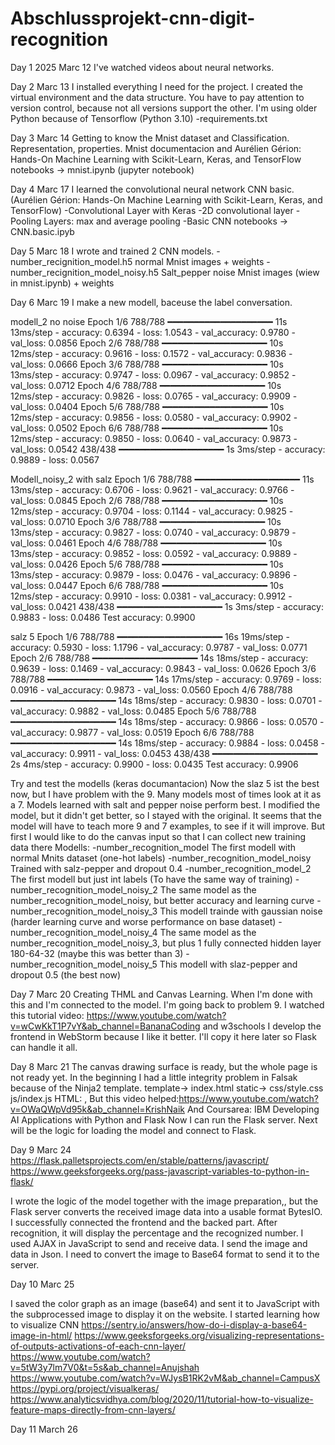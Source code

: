 # Abschlussprojekt-cnn-digit-recognition
Day 1
2025 Marc 12
I've watched videos about neural networks.

Day 2
Marc 13
I installed everything I need for the project. 
I created the virtual environment and the data structure. You have to pay attention to version control, because not all versions support the other.
I'm using older Python because of Tensorflow (Python 3.10)
-requirements.txt

Day 3
Marc 14
Getting to know the Mnist dataset and Classification. Representation, properties.
Mnist documentacion and Aurélien Gérion: Hands-On Machine Learning with Scikit-Learn, Keras, and TensorFlow
notebooks -> mnist.ipynb (jupyter notebook)

Day 4
Marc 17
I learned the convolutional neural network CNN basic. (Aurélien Gérion: Hands-On Machine Learning with Scikit-Learn, Keras, and TensorFlow)
-Convolutional Layer with Keras
-2D convolutional layer
-Pooling Layers: max and average pooling
-Basic CNN
notebooks -> CNN.basic.ipyb

Day 5
Marc 18
I wrote and trained 2 CNN models. 
-number_recignition_model.h5 normal Mnist images + weights
-number_recignition_model_noisy.h5 Salt_pepper noise Mnist images (wiew in mnist.ipynb) + weights

Day 6
Marc 19
I make a new modell, baceuse the label conversation.

modell_2 no noise
Epoch 1/6
788/788 ━━━━━━━━━━━━━━━━━━━━ 11s 13ms/step - accuracy: 0.6394 - loss: 1.0543 - val_accuracy: 0.9780 - val_loss: 0.0856
Epoch 2/6
788/788 ━━━━━━━━━━━━━━━━━━━━ 10s 12ms/step - accuracy: 0.9616 - loss: 0.1572 - val_accuracy: 0.9836 - val_loss: 0.0666
Epoch 3/6
788/788 ━━━━━━━━━━━━━━━━━━━━ 10s 13ms/step - accuracy: 0.9747 - loss: 0.0967 - val_accuracy: 0.9852 - val_loss: 0.0712
Epoch 4/6
788/788 ━━━━━━━━━━━━━━━━━━━━ 10s 12ms/step - accuracy: 0.9826 - loss: 0.0765 - val_accuracy: 0.9909 - val_loss: 0.0404
Epoch 5/6
788/788 ━━━━━━━━━━━━━━━━━━━━ 10s 12ms/step - accuracy: 0.9856 - loss: 0.0580 - val_accuracy: 0.9902 - val_loss: 0.0502
Epoch 6/6
788/788 ━━━━━━━━━━━━━━━━━━━━ 10s 12ms/step - accuracy: 0.9850 - loss: 0.0640 - val_accuracy: 0.9873 - val_loss: 0.0542
438/438 ━━━━━━━━━━━━━━━━━━━━ 1s 3ms/step - accuracy: 0.9889 - loss: 0.0567

Modell_noisy_2 with salz
Epoch 1/6
788/788 ━━━━━━━━━━━━━━━━━━━━ 11s 13ms/step - accuracy: 0.6706 - loss: 0.9621 - val_accuracy: 0.9766 - val_loss: 0.0845
Epoch 2/6
788/788 ━━━━━━━━━━━━━━━━━━━━ 10s 12ms/step - accuracy: 0.9704 - loss: 0.1144 - val_accuracy: 0.9825 - val_loss: 0.0710
Epoch 3/6
788/788 ━━━━━━━━━━━━━━━━━━━━ 10s 13ms/step - accuracy: 0.9827 - loss: 0.0740 - val_accuracy: 0.9879 - val_loss: 0.0461
Epoch 4/6
788/788 ━━━━━━━━━━━━━━━━━━━━ 10s 13ms/step - accuracy: 0.9852 - loss: 0.0592 - val_accuracy: 0.9889 - val_loss: 0.0426
Epoch 5/6
788/788 ━━━━━━━━━━━━━━━━━━━━ 10s 13ms/step - accuracy: 0.9879 - loss: 0.0476 - val_accuracy: 0.9896 - val_loss: 0.0447
Epoch 6/6
788/788 ━━━━━━━━━━━━━━━━━━━━ 10s 12ms/step - accuracy: 0.9910 - loss: 0.0381 - val_accuracy: 0.9912 - val_loss: 0.0421
438/438 ━━━━━━━━━━━━━━━━━━━━ 1s 3ms/step - accuracy: 0.9883 - loss: 0.0486
Test accuracy: 0.9900

salz 5
Epoch 1/6
788/788 ━━━━━━━━━━━━━━━━━━━━ 16s 19ms/step - accuracy: 0.5930 - loss: 1.1796 - val_accuracy: 0.9787 - val_loss: 0.0771
Epoch 2/6
788/788 ━━━━━━━━━━━━━━━━━━━━ 14s 18ms/step - accuracy: 0.9639 - loss: 0.1469 - val_accuracy: 0.9843 - val_loss: 0.0626
Epoch 3/6
788/788 ━━━━━━━━━━━━━━━━━━━━ 14s 17ms/step - accuracy: 0.9769 - loss: 0.0916 - val_accuracy: 0.9873 - val_loss: 0.0560
Epoch 4/6
788/788 ━━━━━━━━━━━━━━━━━━━━ 14s 18ms/step - accuracy: 0.9830 - loss: 0.0701 - val_accuracy: 0.9882 - val_loss: 0.0485
Epoch 5/6
788/788 ━━━━━━━━━━━━━━━━━━━━ 14s 18ms/step - accuracy: 0.9866 - loss: 0.0570 - val_accuracy: 0.9877 - val_loss: 0.0519
Epoch 6/6
788/788 ━━━━━━━━━━━━━━━━━━━━ 14s 18ms/step - accuracy: 0.9884 - loss: 0.0458 - val_accuracy: 0.9911 - val_loss: 0.0453
438/438 ━━━━━━━━━━━━━━━━━━━━ 2s 4ms/step - accuracy: 0.9900 - loss: 0.0435
Test accuracy: 0.9906

Try and test the modells (keras documantacion) 
Now the slaz 5 ist the best now, but I have problem with the 9. Many models most of times look at it as a 7.
Models learned with salt and pepper noise perform best.
I modified the model, but it didn't get better, so I stayed with the original.
It seems that the model will have to teach more 9 and 7 examples, to see if it will improve.
But first I would like to do the canvas input so that I can collect new training data there
Modells:
-number_recognition_model                   The first modell with normal Mnits dataset (one-hot labels)
-number_recognition_model_noisy             Trained with salz-pepper and dropout 0.4
-number_recognition_model_2                 The first modell but just int labels (To have the same way of training)
-number_recognition_model_noisy_2           The same model as the number_recognition_model_noisy, but better accuracy and learning curve
-number_recognition_model_noisy_3           This modell trainde with gaussian noise (harder learning curve and worse performance on base dataset)
-number_recognition_model_noisy_4           The same model as the number_recognition_model_noisy_3, but plus 1 fully connected hidden layer 180-64-32 (maybe this was better than 3)
-number_recognition_model_noisy_5           This modell with slaz-pepper and dropout 0.5 (the best now)

Day 7
Marc 20
Creating THML and Canvas Learning. When I'm done with this and I'm connected to the model. I'm going back to problem 9.
I watched this tutorial video: https://www.youtube.com/watch?v=wCwKkT1P7vY&ab_channel=BananaCoding and w3schools
I develop the frontend in WebStorm because I like it better.
I'll copy it here later so Flask can handle it all.

Day 8
Marc 21
The canvas drawing surface is ready, but the whole page is not ready yet.
In the beginning I had a little integrity problem in Falsak because of the Ninja2 template.
template-> index.html static-> css/style.css js/index.js
HTML: <link rel="stylesheet" href="{{ url_for('static', filename='css/style.css') }}">, <script src="./static/js/index.js"></script>
But this video helped:https://www.youtube.com/watch?v=OWaQWpVd95k&ab_channel=KrishNaik
And Coursarea: IBM Developing AI Applications with Python and Flask
Now I can run the Flask server.
Next will be the logic for loading the model and connect to Flask.

Day 9
Marc 24
https://flask.palletsprojects.com/en/stable/patterns/javascript/
https://www.geeksforgeeks.org/pass-javascript-variables-to-python-in-flask/

I wrote the logic of the model together with the image preparation,, but the Flask server converts the received image data into a usable format BytesIO.
I successfully connected the frontend and the backed part.
After recognition, it will display the percentage and the recognized number.
I used AJAX in JavaScript to send and receive data.
I send the image and data in Json. 
I need to convert the image to Base64 format to send it to the server.

Day 10
Marc 25

I saved the color graph as an image (base64) and sent it to JavaScript with the subprocessed image to display it on the website.
I started learning how to visualize CNN
https://sentry.io/answers/how-do-i-display-a-base64-image-in-html/
https://www.geeksforgeeks.org/visualizing-representations-of-outputs-activations-of-each-cnn-layer/
https://www.youtube.com/watch?v=5tW3y7lm7V0&t=5s&ab_channel=Anujshah
https://www.youtube.com/watch?v=WJysB1RK2vM&ab_channel=CampusX
https://pypi.org/project/visualkeras/
https://www.analyticsvidhya.com/blog/2020/11/tutorial-how-to-visualize-feature-maps-directly-from-cnn-layers/

Day 11
March 26
